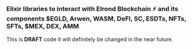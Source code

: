 ### Elixir libraries to interact with Elrond Blockchain ⚡ and its components $EGLD, Arwen, WASM, DeFI, SC, ESDTs, NFTs, SFTs, $MEX, DEX, AMM

This is **DRAFT** code it will definitely be changed in the near future. 

<!--
**elrondex/elrondex** is a ✨ _special_ ✨ repository because its `README.md` (this file) appears on your GitHub profile.

Here are some ideas to get you started:

- 🔭 I’m currently working on ...
- 🌱 I’m currently learning ...
- 👯 I’m looking to collaborate on ...
- 🤔 I’m looking for help with ...
- 💬 Ask me about ...
- 📫 How to reach me: ...
- 😄 Pronouns: ...
- ⚡ Fun fact: ...
-->
